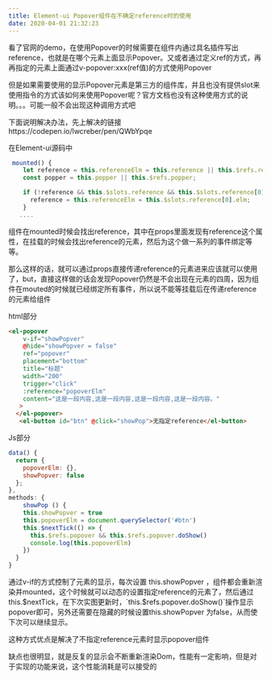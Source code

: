 ```yaml
---
title: Element-ui Popover组件在不确定reference时的使用
date: 2020-04-01 21:32:23
---
```


看了官网的demo，在使用Popover的时候需要在组件内通过具名插件写出reference，也就是在哪个元素上面显示Popover。又或者通过定义ref的方式，再再指定的元素上面通过v-popover:xxx(ref值)的方式使用Popover



但是如果需要使用的显示Popover元素是第三方的组件库，并且也没有提供slot来使用指令的方式该如何来使用Popover呢？官方文档也没有这种使用方式的说明。。。可能一般不会出现这种调用方式吧



下面说明解决办法，先上解决的链接https://codepen.io/lwcreber/pen/QWbYpqe

在Element-ui源码中
<!--truncate-->

```javascript
 mounted() {
    let reference = this.referenceElm = this.reference || this.$refs.reference;
    const popper = this.popper || this.$refs.popper;

    if (!reference && this.$slots.reference && this.$slots.reference[0]) {
      reference = this.referenceElm = this.$slots.reference[0].elm;
    }
   ....

```

组件在mounted时候会找出reference，其中在props里面发现有reference这个属性，在挂载的时候会找出reference的元素，然后为这个做一系列的事件绑定等等。

那么这样的话，就可以通过props直接传递reference的元素进来应该就可以使用了，but，直接这样做的话会发现Popover仍然是不会出现在元素的四周，因为组件在mouted的时候就已经绑定所有事件，所以说不能等挂载后在传递reference的元素给组件

html部分

```html
<el-popover
    v-if="showPopver"
    @hide="showPopver = false"
    ref="popover"
    placement="bottom"
    title="标题"
    width="200"
    trigger="click"
    :reference="popoverElm"
    content="这是一段内容,这是一段内容,这是一段内容,这是一段内容。"
   >
  </el-popover>
   <el-button id="btn" @click="showPop">无指定reference</el-button>
```

Js部分

```js
data() {
  return {
    popoverElm: {},
    showPopver: false
  };
},
methods: {
	showPop () {
    this.showPopver = true
    this.popoverElm = document.querySelector('#btn')
    this.$nextTick(() => {
      this.$refs.popover && this.$refs.popover.doShow()
      console.log(this.popoverElm)
    })
  }
}

```

通过v-if的方式控制了元素的显示，每次设置 this.showPopver ，组件都会重新渲染并mounted，这个时候就可以动态的设置指定reference的元素了，然后通过 this.$nextTick，在下次实图更新时，`this.$refs.popover.doShow()`操作显示popover即可，另外还需要在隐藏的时候设置this.showPopver 为false，从而使下次可以继续显示。

这种方式优点是解决了不指定reference元素时显示popover组件

缺点也很明显，就是反复的显示会不断重新渲染Dom，性能有一定影响，但是对于实现的功能来说，这个性能消耗是可以接受的
